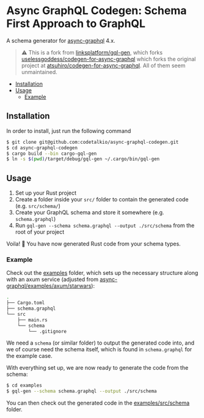 # Async GraphQL Codegen: Schema First Approach to GraphQL

A schema generator for [async-graphql](https://github.com/async-graphql/async-graphql) 4.x.

> ⚠️ This is a fork from [linksplatform/gql-gen](https://github.com/linksplatform/gql-gen), which forks [uselessgoddess/codegen-for-async-graphql](https://github.com/uselessgoddess/codegen-for-async-graphql) which forks the original project at [atsuhiro/codegen-for-async-graphql](https://github.com/atsuhiro/codegen-for-async-graphql). All of them seem unmaintained.

- [Installation](#installation)
- [Usage](#usage)
  - [Example](#example)

## Installation

In order to install, just run the following command

```bash
$ git clone git@github.com:codetalkio/async-graphql-codegen.git
$ cd async-graphql-codegen
$ cargo build --bin cargo-gql-gen
$ ln -s $(pwd)/target/debug/gql-gen ~/.cargo/bin/gql-gen
```

## Usage

1. Set up your Rust project
2. Create a folder inside your `src/` folder to contain the generated code (e.g. `src/schema/`)
3. Create your GraphQL schema and store it somewhere (e.g. `schema.graphql`)
4. Run `gql-gen --schema schema.graphql --output ./src/schema` from the root of your project

Voila! 🎉 You have now generated Rust code from your schema types.

### Example
Check out the [examples](./examples/) folder, which sets up the necessary structure along with an axum service (adjusted from [async-graphql/examples/axum/starwars](https://github.com/async-graphql/examples/tree/bb0fa782053271096cf8c61eaf6e670b9d08ae15/axum/starwars)):

```bash
.
├── Cargo.toml
├── schema.graphql
└── src
    ├── main.rs
    └── schema
        └── .gitignore
```

We need a `schema` (or similar folder) to output the generated code into, and we of course need the schema itself, which is found in `schema.graphql` for the example case.

With everything set up, we are now ready to generate the code from the schema:

```bash
$ cd examples
$ gql-gen --schema schema.graphql --output ./src/schema
```

You can then check out the generated code in the [examples/src/schema](./examples/src/schema/) folder.
